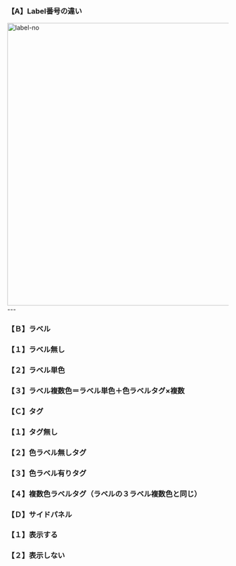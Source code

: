 ### 【A】Label番号の違い
<img width="644" alt="label-no" src="https://github.com/force4u/AppleScript/assets/11995768/7a853ca3-d34c-4a7f-8f35-4355f11353e5">  
---  

### 【Ｂ】ラベル  
### 【１】ラベル無し  
### 【２】ラベル単色  
### 【３】ラベル複数色＝ラベル単色＋色ラベルタグ×複数  
  
### 【Ｃ】タグ  
### 【１】タグ無し  
### 【２】色ラベル無しタグ  
### 【３】色ラベル有りタグ  
### 【４】複数色ラベルタグ（ラベルの３ラベル複数色と同じ）  
  
### 【Ｄ】サイドパネル  
### 【１】表示する  
### 【２】表示しない  
